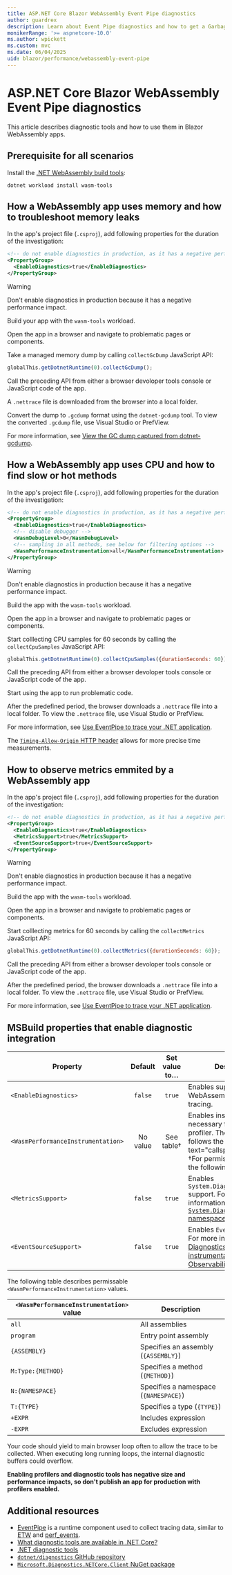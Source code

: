 ```yaml
---
title: ASP.NET Core Blazor WebAssembly Event Pipe diagnostics
author: guardrex
description: Learn about Event Pipe diagnostics and how to get a Garbage Collector heap dump in ASP.NET Core Blazor WebAssembly apps.
monikerRange: '>= aspnetcore-10.0'
ms.author: wpickett
ms.custom: mvc
ms.date: 06/04/2025
uid: blazor/performance/webassembly-event-pipe
---
```

# ASP.NET Core Blazor WebAssembly Event Pipe diagnostics

<!-- UPDATE 10.0 - Activate ...

[!INCLUDE[](~/includes/not-latest-version.md)]

-->

This article describes diagnostic tools and how to use them in Blazor WebAssembly apps.

## Prerequisite for all scenarios

Install the [.NET WebAssembly build tools](xref:blazor/tooling/webassembly#net-webassembly-build-tools):

```dotnetcli
dotnet workload install wasm-tools
```

## How a WebAssembly app uses memory and how to troubleshoot memory leaks

In the app's project file (`.csproj`), add following properties for the duration of the investigation:

```xml
<!-- do not enable diagnostics in production, as it has a negative performance impact -->
<PropertyGroup>
  <EnableDiagnostics>true</EnableDiagnostics>
</PropertyGroup>
```

> [!WARNING]
> Don't enable diagnostics in production because it has a negative performance impact. 

Build your app with the `wasm-tools` workload.

Open the app in a browser and navigate to problematic pages or components.

Take a managed memory dump by calling `collectGcDump` JavaScript API:

```javascript
globalThis.getDotnetRuntime(0).collectGcDump();
```

Call the preceding API from either a browser devoloper tools console or JavaScript code of the app.

A `.nettrace` file is downloaded from the browser into a local folder.

Convert the dump to `.gcdump` format using the `dotnet-gcdump` tool. To view the converted `.gcdump` file, use Visual Studio or PrefView.

For more information, see [View the GC dump captured from dotnet-gcdump](/dotnet/core/diagnostics/dotnet-gcdump#view-the-gc-dump-captured-from-dotnet-gcdump).

## How a WebAssembly app uses CPU and how to find slow or hot methods

In the app's project file (`.csproj`), add following properties for the duration of the investigation:

```xml
<!-- do not enable diagnostics in production, as it has a negative performance impact -->
<PropertyGroup>
  <EnableDiagnostics>true</EnableDiagnostics>
  <!-- disable debugger -->
  <WasmDebugLevel>0</WasmDebugLevel>
  <!-- sampling in all methods, see below for filtering options -->
  <WasmPerformanceInstrumentation>all</WasmPerformanceInstrumentation>
</PropertyGroup>
```

> [!WARNING]
> Don't enable diagnostics in production because it has a negative performance impact.

Build the app with the `wasm-tools` workload.

Open the app in a browser and navigate to problematic pages or components.

Start colllecting CPU samples for 60 seconds by calling the `collectCpuSamples` JavaScript API:

```javascript
globalThis.getDotnetRuntime(0).collectCpuSamples({durationSeconds: 60});
```

Call the preceding API from either a browser devoloper tools console or JavaScript code of the app.

Start using the app to run problematic code.

After the predefined period, the browser downloads a `.nettrace` file into a local folder. To view the `.nettrace` file, use Visual Studio or PrefView.

For more information, see [Use EventPipe to trace your .NET application](/dotnet/core/diagnostics/eventpipe#use-eventpipe-to-trace-your-net-application).

The [`Timing-Allow-Origin` HTTP header](https://developer.mozilla.org/docs/Web/HTTP/Reference/Headers/Timing-Allow-Origin) allows for more precise time measurements.

## How to observe metrics emmited by a WebAssembly app

In the app's project file (`.csproj`), add following properties for the duration of the investigation:

```xml
<!-- do not enable diagnostics in production, as it has a negative performance impact -->
<PropertyGroup>
  <EnableDiagnostics>true</EnableDiagnostics>
  <MetricsSupport>true</MetricsSupport>
  <EventSourceSupport>true</EventSourceSupport>
</PropertyGroup>
```

> [!WARNING]
> Don't enable diagnostics in production because it has a negative performance impact.

Build the app with the `wasm-tools` workload.

Open the app in a browser and navigate to problematic pages or components.

Start colllecting metrics for 60 seconds by calling the `collectMetrics` JavaScript API:

```javascript
globalThis.getDotnetRuntime(0).collectMetrics({durationSeconds: 60});
```

Call the preceding API from either a browser devoloper tools console or JavaScript code of the app.

After the predefined period, the browser downloads a `.nettrace` file into a local folder. To view the `.nettrace` file, use Visual Studio or PrefView.

For more information, see [Use EventPipe to trace your .NET application](/dotnet/core/diagnostics/eventpipe#use-eventpipe-to-trace-your-net-application).

## MSBuild properties that enable diagnostic integration

Property | Default | Set value to&hellip; | Description
--- | :---: | :---: | ---
`<EnableDiagnostics>` | `false` | `true` | Enables support for WebAssembly performance tracing.
`<WasmPerformanceInstrumentation>` | No value | See table&dagger; | Enables instrumentation necessary for the sampling profiler. The property follows the :::no-loc text="callspec"::: syntax. &dagger;For permissible values, see the following table.
`<MetricsSupport>` | `false` | `true` | Enables `System.Diagnostics.Metrics` support. For more information, see the [`System.Diagnostics.Metrics` namespace](/dotnet/api/system.diagnostics.metrics).
`<EventSourceSupport>` | `false`| `true` | Enables `EventPipe` support. For more information, see [Diagnostics and instrumentation: Observability and telemetry](/dotnet/core/deploying/native-aot/diagnostics#observability-and-telemetry).

The following table describes permissable `<WasmPerformanceInstrumentation>` values.

`<WasmPerformanceInstrumentation>` value | Description
--- | ---
`all` | All assemblies
`program` | Entry point assembly
`{ASSEMBLY}` | Specifies an assembly (`{ASSEMBLY}`)
`M:Type:{METHOD}` | Specifies a method (`{METHOD}`)
`N:{NAMESPACE}` | Specifies a namespace (`{NAMESPACE}`)
`T:{TYPE}` | Specifies a type (`{TYPE}`)
`+EXPR` | Includes expression
`-EXPR` | Excludes expression

Your code should yield to main browser loop often to allow the trace to be collected. When executing long running loops, the internal diagnostic buffers could overflow.

**Enabling profilers and diagnostic tools has negative size and performance impacts, so don't publish an app for production with profilers enabled.**

## Additional resources

* [EventPipe](/dotnet/core/diagnostics/eventpipe) is a runtime component used to collect tracing data, similar to [ETW](/windows/win32/etw/event-tracing-portal) and [perf_events](https://wikipedia.org/wiki/Perf_%28Linux%29).
* [What diagnostic tools are available in .NET Core?](/dotnet/core/diagnostics/)
* [.NET diagnostic tools](/dotnet/core/diagnostics/tools-overview)
* [`dotnet/diagnostics` GitHub repository](https://github.com/dotnet/diagnostics)
* [`Microsoft.Diagnostics.NETCore.Client` NuGet package](https://www.nuget.org/packages/Microsoft.Diagnostics.NETCore.Client)

